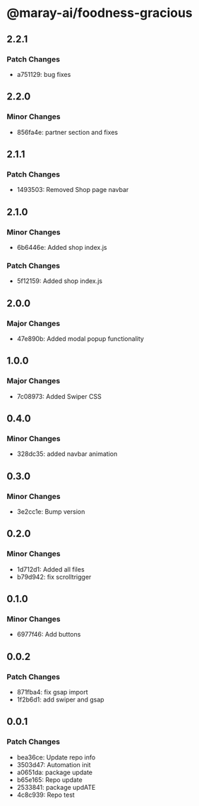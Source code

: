 # @maray-ai/foodness-gracious

## 2.2.1

### Patch Changes

- a751129: bug fixes

## 2.2.0

### Minor Changes

- 856fa4e: partner section and fixes

## 2.1.1

### Patch Changes

- 1493503: Removed Shop page navbar

## 2.1.0

### Minor Changes

- 6b6446e: Added shop index.js

### Patch Changes

- 5f12159: Added shop index.js

## 2.0.0

### Major Changes

- 47e890b: Added modal popup functionality

## 1.0.0

### Major Changes

- 7c08973: Added Swiper CSS

## 0.4.0

### Minor Changes

- 328dc35: added navbar animation

## 0.3.0

### Minor Changes

- 3e2cc1e: Bump version

## 0.2.0

### Minor Changes

- 1d712d1: Added all files
- b79d942: fix scrolltrigger

## 0.1.0

### Minor Changes

- 6977f46: Add buttons

## 0.0.2

### Patch Changes

- 871fba4: fix gsap import
- 1f2b6d1: add swiper and gsap

## 0.0.1

### Patch Changes

- bea36ce: Update repo info
- 3503d47: Automation init
- a0651da: package update
- b65e165: Repo update
- 2533841: package updATE
- 4c8c939: Repo test
